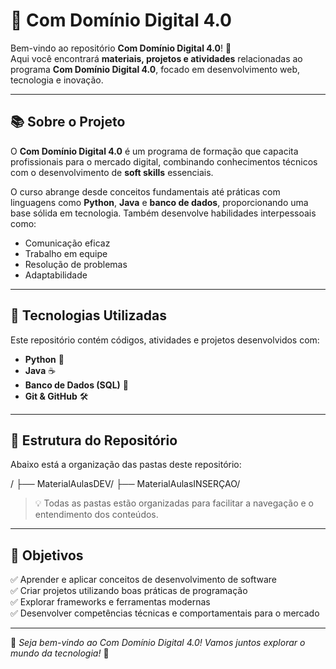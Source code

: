 # 📌 Com Domínio Digital 4.0

Bem-vindo ao repositório **Com Domínio Digital 4.0**! 🚀  
Aqui você encontrará **materiais, projetos e atividades** relacionadas ao programa **Com Domínio Digital 4.0**, focado em desenvolvimento web, tecnologia e inovação.

---

## 📚 Sobre o Projeto

O **Com Domínio Digital 4.0** é um programa de formação que capacita profissionais para o mercado digital, combinando conhecimentos técnicos com o desenvolvimento de **soft skills** essenciais.

O curso abrange desde conceitos fundamentais até práticas com linguagens como **Python**, **Java** e **banco de dados**, proporcionando uma base sólida em tecnologia. Também desenvolve habilidades interpessoais como:

- Comunicação eficaz
- Trabalho em equipe
- Resolução de problemas
- Adaptabilidade

---

## 🚀 Tecnologias Utilizadas

Este repositório contém códigos, atividades e projetos desenvolvidos com:

- **Python** 🐍  
- **Java** ☕  
- **Banco de Dados (SQL)** 💾  
- **Git & GitHub** 🛠️

---

## 📁 Estrutura do Repositório

Abaixo está a organização das pastas deste repositório:


/
├── MaterialAulasDEV/
├── MaterialAulasINSERÇAO/

> 💡 Todas as pastas estão organizadas para facilitar a navegação e o entendimento dos conteúdos.

---

## 🎯 Objetivos

✅ Aprender e aplicar conceitos de desenvolvimento de software  
✅ Criar projetos utilizando boas práticas de programação  
✅ Explorar frameworks e ferramentas modernas  
✅ Desenvolver competências técnicas e comportamentais para o mercado

---

📢 *Seja bem-vindo ao Com Domínio Digital 4.0! Vamos juntos explorar o mundo da tecnologia!* 🚀



